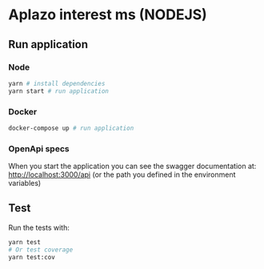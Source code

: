 # Aplazo interest ms (NODEJS)

## Run application

### Node
```sh
yarn # install dependencies
yarn start # run application
```
### Docker
```sh
docker-compose up # run application
```

### OpenApi specs
When you start the application you can see the swagger documentation at: [http://localhost:3000/api](http://localhost:3000/api) (or the path you defined in the environment variables)

## Test

Run the tests with:
```sh
yarn test
# Or test coverage
yarn test:cov
```
